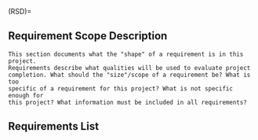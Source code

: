 (RSD)=

## Requirement Scope Description

```{note}
This section documents what the "shape" of a requirement is in this project.
Requirements describe what qualities will be used to evaluate project
completion. What should the "size"/scope of a requirement be? What is too
specific of a requirement for this project? What is not specific enough for
this project? What information must be included in all requirements?
```

## Requirements List

```{include} ./requirements_table.md

```

